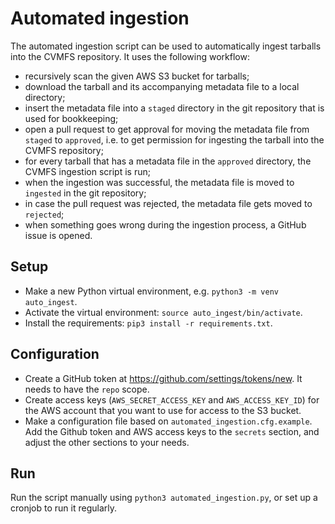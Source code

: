# Automated ingestion

The automated ingestion script can be used to automatically ingest tarballs into the CVMFS repository.
It uses the following workflow:
- recursively scan the given AWS S3 bucket for tarballs;
- download the tarball and its accompanying metadata file to a local directory;
- insert the metadata file into a `staged` directory in the git repository that is used for bookkeeping;
- open a pull request to get approval for moving the metadata file from `staged` to `approved`, i.e. to get permission for ingesting the tarball into the CVMFS repository;
- for every tarball that has a metadata file in the `approved` directory, the CVMFS ingestion script is run;
- when the ingestion was successful, the metadata file is moved to `ingested` in the git repository;
- in case the pull request was rejected, the metadata file gets moved to `rejected`;
- when something goes wrong during the ingestion process, a GitHub issue is opened.

## Setup

- Make a new Python virtual environment, e.g. `python3 -m venv auto_ingest`.
- Activate the virtual environment: `source auto_ingest/bin/activate`.
- Install the requirements: `pip3 install -r requirements.txt`.

## Configuration
- Create a GitHub token at https://github.com/settings/tokens/new. It needs to have the `repo` scope.
- Create access keys (`AWS_SECRET_ACCESS_KEY` and `AWS_ACCESS_KEY_ID`) for the AWS account that you want to use for access to the S3 bucket.
- Make a configuration file based on `automated_ingestion.cfg.example`. Add the Github token and AWS access keys to the `secrets` section, and adjust the other sections to your needs.

## Run
Run the script manually using `python3 automated_ingestion.py`, or set up a cronjob to run it regularly.
